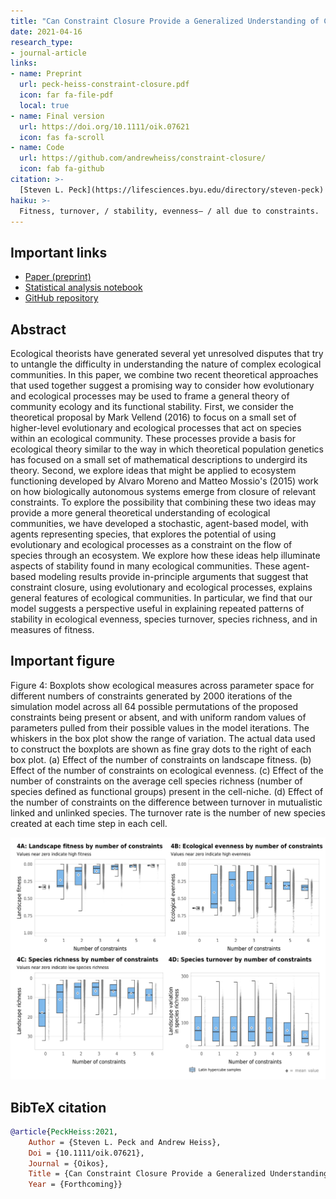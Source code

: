 ```yaml
---
title: "Can Constraint Closure Provide a Generalized Understanding of Community Dynamics in Ecosystems?"
date: 2021-04-16
research_type: 
- journal-article
links:
- name: Preprint
  url: peck-heiss-constraint-closure.pdf
  icon: far fa-file-pdf
  local: true
- name: Final version
  url: https://doi.org/10.1111/oik.07621
  icon: fas fa-scroll
- name: Code
  url: https://github.com/andrewheiss/constraint-closure/
  icon: fab fa-github
citation: >-
  [Steven L. Peck](https://lifesciences.byu.edu/directory/steven-peck) and **Andrew Heiss**, "Can Constraint Closure Provide a Generalized Understanding of Community Dynamics in Ecosystems?” *Oikos* (forthcoming, 2021), doi: [`10.1111/oik.07621`](https://doi.org/10.1111/oik.07621)
haiku: >-
  Fitness, turnover, / stability, evenness— / all due to constraints.
---
```


## Important links

- [Paper (preprint)](peck-heiss-constraint-closure.pdf)
- [Statistical analysis notebook](https://stats.andrewheiss.com/constraint-closure/)
- [GitHub repository](https://github.com/andrewheiss/constraint-closure/)

## Abstract

Ecological theorists have generated several yet unresolved disputes that try to untangle the difficulty in understanding the nature of complex ecological communities. In this paper, we combine two recent theoretical approaches that used together suggest a promising way to consider how evolutionary and ecological processes may be used to frame a general theory of community ecology and its functional stability. First, we consider the theoretical proposal by Mark Vellend (2016) to focus on a small set of higher-level evolutionary and ecological processes that act on species within an ecological community. These processes provide a basis for ecological theory similar to the way in which theoretical population genetics has focused on a small set of mathematical descriptions to undergird its theory. Second, we explore ideas that might be applied to ecosystem functioning developed by Alvaro Moreno and Matteo Mossio's (2015) work on how biologically autonomous systems emerge from closure of relevant constraints. To explore the possibility that combining these two ideas may provide a more general theoretical understanding of ecological communities, we have developed a stochastic, agent-based model, with agents representing species, that explores the potential of using evolutionary and ecological processes as a constraint on the flow of species through an ecosystem. We explore how these ideas help illuminate aspects of stability found in many ecological communities. These agent-based modeling results provide in-principle arguments that suggest that constraint closure, using evolutionary and ecological processes, explains general features of ecological communities. In particular, we find that our model suggests a perspective useful in explaining repeated patterns of stability in ecological evenness, species turnover, species richness, and in measures of fitness.


## Important figure

Figure 4: Boxplots show ecological measures across parameter space for different numbers of constraints generated by 2000 iterations of the simulation model across all 64 possible permutations of the proposed constraints being present or absent, and with uniform random values of parameters pulled from their possible values in the model iterations. The whiskers in the box plot show the range of variation. The actual data used to construct the boxplots are shown as fine gray dots to the right of each box plot. (a) Effect of the number of constraints on landscape fitness. (b) Effect of the number of constraints on ecological evenness. (c) Effect of the number of constraints on the average cell species richness (number of species defined as functional groups) present in the cell-niche. (d) Effect of the number of constraints on the difference between turnover in mutualistic linked and unlinked species. The turnover rate is the number of new species created at each time step in each cell.

![Figure 4: Boxplots show ecological measures across parameter space for different numbers of constraints generated by 2000 iterations of the simulation model across all 64 possible permutations of the proposed constraints being present or absent](oikos-21_fig-4.png)


## BibTeX citation

```bibtex
@article{PeckHeiss:2021,
    Author = {Steven L. Peck and Andrew Heiss},
    Doi = {10.1111/oik.07621},
    Journal = {Oikos},
    Title = {Can Constraint Closure Provide a Generalized Understanding of Community Dynamics in Ecosystems?},
    Year = {Forthcoming}}
```
